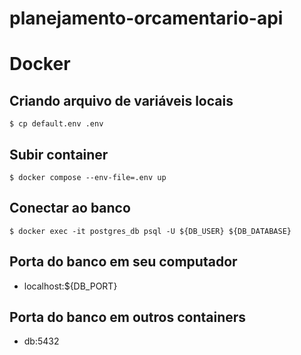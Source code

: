 # planejamento-orcamentario-api

# Docker

## Criando arquivo de variáveis locais
```
$ cp default.env .env
```

## Subir container
```
$ docker compose --env-file=.env up
```

## Conectar ao banco
```
$ docker exec -it postgres_db psql -U ${DB_USER} ${DB_DATABASE} 
```

## Porta do banco em seu computador
- localhost:${DB_PORT}

## Porta do banco em outros containers
- db:5432